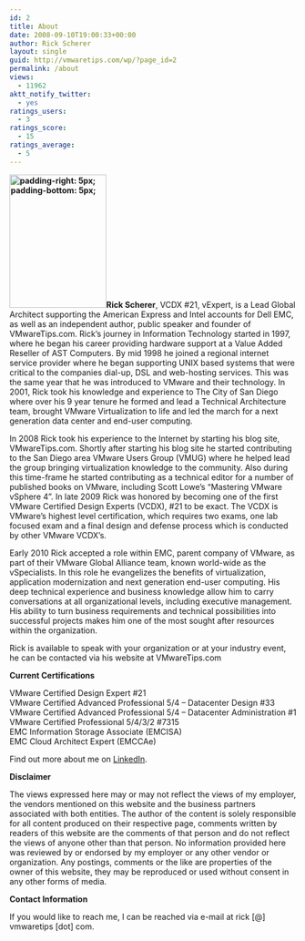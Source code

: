 ```yaml
---
id: 2
title: About
date: 2008-09-10T19:00:33+00:00
author: Rick Scherer
layout: single
guid: http://vmwaretips.com/wp/?page_id=2
permalink: /about
views:
  - 11962
aktt_notify_twitter:
  - yes
ratings_users:
  - 3
ratings_score:
  - 15
ratings_average:
  - 5
---
```

<div>
  <p>
    <strong><img class="alignleft wp-image-3200" title="padding-right: 5px; padding-bottom: 5px;" src="http://vmwaretips.com/wp/wp-content/uploads/2008/09/dellrick.png" width="170" height="234" srcset="http://www.vmwaretips.com/wp/wp-content/uploads/2008/09/dellrick.png 960w, http://www.vmwaretips.com/wp/wp-content/uploads/2008/09/dellrick-218x300.png 218w, http://www.vmwaretips.com/wp/wp-content/uploads/2008/09/dellrick-768x1056.png 768w, http://www.vmwaretips.com/wp/wp-content/uploads/2008/09/dellrick-745x1024.png 745w" sizes="(max-width: 170px) 100vw, 170px" />Rick Scherer</strong>, VCDX #21, vExpert, is a Lead Global Architect supporting the American Express and Intel accounts for Dell EMC, as well as an independent author, public speaker and founder of VMwareTips.com. Rick&#8217;s journey in Information Technology started in 1997, where he began his career providing hardware support at a Value Added Reseller of AST Computers. By mid 1998 he joined a regional internet service provider where he began supporting UNIX based systems that were critical to the companies dial-up, DSL and web-hosting services. This was the same year that he was introduced to VMware and their technology. In 2001, Rick took his knowledge and experience to The City of San Diego where over his 9 year tenure he formed and lead a Technical Architecture team, brought VMware Virtualization to life and led the march for a next generation data center and end-user computing.
  </p>

  <p>
    In 2008 Rick took his experience to the Internet by starting his blog site, VMwareTips.com. Shortly after starting his blog site he started contributing to the San Diego area VMware Users Group (VMUG) where he helped lead the group bringing virtualization knowledge to the community. Also during this time-frame he started contributing as a technical editor for a number of published books on VMware, including Scott Lowe&#8217;s &#8220;Mastering VMware vSphere 4&#8221;. In late 2009 Rick was honored by becoming one of the first VMware Certified Design Experts (VCDX), #21 to be exact. The VCDX is VMware&#8217;s highest level certification, which requires two exams, one lab focused exam and a final design and defense process which is conducted by other VMware VCDX&#8217;s.
  </p>

  <p>
    Early 2010 Rick accepted a role within EMC, parent company of VMware, as part of their VMware Global Alliance team, known world-wide as the vSpecialists. In this role he evangelizes the benefits of virtualization, application modernization and next generation end-user computing. His deep technical experience and business knowledge allow him to carry conversations at all organizational levels, including executive management. His ability to turn business requirements and technical possibilities into successful projects makes him one of the most sought after resources within the organization.
  </p>

  <p>
    Rick is available to speak with your organization or at your industry event, he can be contacted via his website at VMwareTips.com
  </p>

  <p>
    <strong>Current Certifications</strong>
  </p>
</div>

<div>
  VMware Certified Design Expert #21<br /> VMware Certified Advanced Professional 5/4 &#8211; Datacenter Design #33<br /> VMware Certified Advanced Professional 5/4 &#8211; Datacenter Administration #1<br /> VMware Certified Professional 5/4/3/2 #7315<br /> EMC Information Storage Associate (EMCISA)<br /> EMC Cloud Architect Expert (EMCCAe)
</div>

<p>Find out more about me on <a href="http://www.linkedin.com/in/rickjscherer" target="_blank">LinkedIn</a>.</p>

**Disclaimer**

<div>
  The views expressed here may or may not reflect the views of my employer, the vendors mentioned on this website and the business partners associated with both entities. The author of the content is solely responsible for all content produced on their respective page, comments written by readers of this website are the comments of that person and do not reflect the views of anyone other than that person. No information provided here was reviewed by or endorsed by my employer or any other vendor or organization. Any postings, comments or the like are properties of the owner of this website, they may be reproduced or used without consent in any other forms of media.
</div>

**Contact Information**

<div>
  If you would like to reach me, I can be reached via e-mail at rick [@] vmwaretips [dot] com.
</div>
